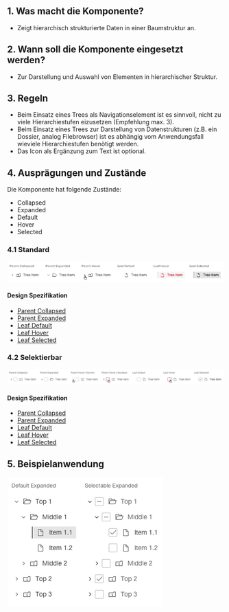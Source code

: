 ## 1. Was macht die Komponente?
* Zeigt hierarchisch strukturierte Daten in einer Baumstruktur an.


## 2. Wann soll die Komponente eingesetzt werden?
* Zur Darstellung und Auswahl von Elementen in hierarchischer Struktur.


## 3. Regeln
* Beim Einsatz eines Trees als Navigationselement ist es sinnvoll, nicht zu viele Hierarchiestufen eizusetzen (Empfehlung max. 3).
* Beim Einsatz eines Trees zur Darstellung von Datenstrukturen (z.B. ein Dossier, analog Filebrowser) ist es abhängig vom Anwendungsfall wieviele Hierarchiestufen benötigt werden.
* Das Icon als Ergänzung zum Text ist optional. 


## 4. Ausprägungen und Zustände
Die Komponente hat folgende Zustände:
* Collapsed
* Expanded
* Default
* Hover
* Selected

### 4.1 Standard
![Darstellung der Komponente Tree in der Standard Ausprägung](https://raw.githubusercontent.com/sbb-design-systems/design-system-webapp-documentation/master/documentation/components/tree/images/Tree_Default.png 'class: image')

#### Design Spezifikation
* [Parent Collapsed](https://www.sketch.com/s/58b25e4c-bf9c-4f74-973f-503538fcbea2/a/dK9rg3#Inspector)
* [Parent Expanded](https://www.sketch.com/s/58b25e4c-bf9c-4f74-973f-503538fcbea2/a/zAm8y4#Inspector)
* [Leaf Default](https://www.sketch.com/s/58b25e4c-bf9c-4f74-973f-503538fcbea2/a/e20W2p#Inspector)
* [Leaf Hover](https://www.sketch.com/s/58b25e4c-bf9c-4f74-973f-503538fcbea2/a/v81Q8O4#Inspector)
* [Leaf Selected](https://www.sketch.com/s/58b25e4c-bf9c-4f74-973f-503538fcbea2/a/4aE5aeD#Inspector)

### 4.2 Selektierbar
![Darstellung der Komponente Tree in der Ausprägung selektierbar](https://raw.githubusercontent.com/sbb-design-systems/design-system-webapp-documentation/master/documentation/components/tree/images/Tree_Selectable.png 'class: image')

#### Design Spezifikation
* [Parent Collapsed](https://www.sketch.com/s/58b25e4c-bf9c-4f74-973f-503538fcbea2/a/YGjEkWO#Inspector)
* [Parent Expanded](https://www.sketch.com/s/58b25e4c-bf9c-4f74-973f-503538fcbea2/a/KvEMzK1#Inspector)
* [Leaf Default](https://www.sketch.com/s/58b25e4c-bf9c-4f74-973f-503538fcbea2/a/wLwbnym#Inspector)
* [Leaf Hover](https://www.sketch.com/s/58b25e4c-bf9c-4f74-973f-503538fcbea2/a/eKbdKwP#Inspector)
* [Leaf Selected](https://www.sketch.com/s/58b25e4c-bf9c-4f74-973f-503538fcbea2/a/GmzdmkO#Inspector)

## 5. Beispielanwendung
![Darstellung eines Beispiels eines Trees](https://raw.githubusercontent.com/sbb-design-systems/design-system-webapp-documentation/master/documentation/components/tree/images/Tree_Showcase.png 'class: image')
